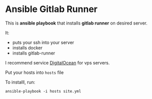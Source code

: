 Ansible Gitlab Runner
=====================

This is **ansible playbook** that installs **gitlab runner** on desired
server.

It:
  * puts your ssh into your server
  * installs docker
  * installs gitlab-runner

I recommend service
[DigitalOcean](https://www.digitalocean.com/?refcode=2bb76a64c889&utm_campaign=Referral_Invite&utm_medium=Referral_Program&utm_source=badge)
for vps servers.

Put your hosts into `hosts` file

To installl, run:
```
ansible-playbook -i hosts site.yml
```
